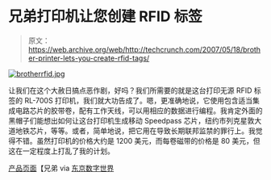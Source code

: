 # 兄弟打印机让您创建 RFID 标签

> 原文：<https://web.archive.org/web/http://techcrunch.com/2007/05/18/brother-printer-lets-you-create-rfid-tags/>

[![brotherrfid.jpg](img/502ed9c4f177ad970d5d82fa498d5409.png)](https://web.archive.org/web/20160325234740/http://old.crunchgear.com/wp-content/uploads/brotherrfid.jpg "brotherrfid.jpg")

让我们在这个大赦日搞点恶作剧，好吗？我们所需要的就是这台打印无源 RFID 标签的 RL-700S 打印机，我们就大功告成了。嗯，更准确地说，它使用包含适当集成电路芯片的胶带卷，配有工作天线，可以用相应的数据进行编程。我肯定外面的黑帽子们能想出如何让这台打印机生成移动 Speedpass 芯片，纽约市列克星敦大道地铁芯片，等等。或者，简单地说，把它用在导致长期联邦监禁的罪行上。我觉得不错。虽然打印机的价格大约是 1200 美元，而每卷磁带的价格是 80 美元，但这在一定程度上打乱了我的计划。

[产品页面](https://web.archive.org/web/20160325234740/http://www.brother.co.jp/product/labelprinter/info/rl700s/index.htm)【兄弟 via [东京数字世界](https://web.archive.org/web/20160325234740/http://www.digitalworldtokyo.com/2007/05/brother_tag_printer_making_rfi.php)